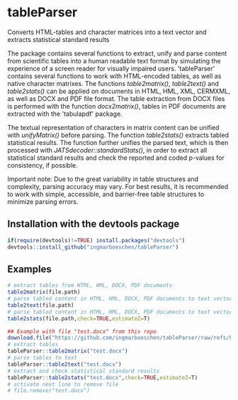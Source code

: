 # tableParser
Converts HTML-tables and character matrices into a text vector and extracts statistical standard results

The package contains several functions to extract, unify and parse content from scientific tables into a human readable text format by simulating the experience of a screen reader for visually impaired users. 'tableParser' contains several functions to work with HTML-encoded tables, as well as native character matrixes. The functions *table2matrix()*, *table2text()* and *table2stats()* can be applied on documents in HTML, HML, XML, CERMXML, as well as DOCX and PDF file format. The table extraction from DOCX files is performed with the function *docx2matrix()*, tables in PDF documents are extracted with the 'tabulapdf' package. 

The textual representation of characters in matrix content can be unified with *unifyMatrix()* before parsing. The function *table2stats()* extracts tabled statistical results. The function further unifies the parsed text, which is then processed with *JATSdecoder::standardStats()*, in order to extract all statistical standard results and check the reported and coded p-values for consistency, if possible. 

Important note: Due to the great variability in table structures and complexity, parsing accuracy may vary. For best results, it is recommended to work with simple, accessible, and barrier-free table structures to minimize parsing errors. 

## Installation with the devtools package
```R
if(require(devtools)!=TRUE) install.packages("devtools")
devtools::install_github("ingmarboeschen/tableParser")
```

## Examples
```R
# extract tables from HTML, HML, DOCX, PDF documents
table2matrix(file.path)
# parse tabled content in HTML, HML, DOCX, PDF documents to text vector 
table2text(file.path)
# parse tabled content in HTML, HML, DOCX, PDF documents to text vector with statistical results and check consistency of reported and coded p-values 
table2stats(file.path,check=TRUE,estimateZ=T)

## Example with file "test.docx" from this repo
download.file("https://github.com/ingmarboeschen/tableParser/raw/refs/heads/main/test.docx","test.docx")
# extract tables
tableParser::table2matrix("test.docx")
# parse tables to text
tableParser::table2text("test.docx")
# extract and check statistical standard results
tableParser::table2stats("test.docx",check=TRUE,estimateZ=T)
# activate next line to remove file
# file.remove("test.docx")
 
```
